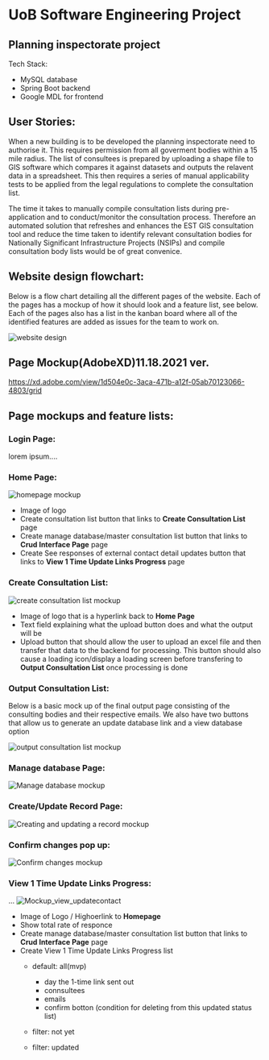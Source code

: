 # UoB Software Engineering Project

## Planning inspectorate project

Tech Stack:
- MySQL database
- Spring Boot backend 
- Google MDL for frontend

## User Stories:

When a new building is to be developed the planning inspectorate need to authorise it. This requires permission from all goverment bodies within a 15 mile radius. The list of consultees is prepared by uploading a shape file to GIS software which compares it against datasets and outputs the relavent data in a spreadsheet. This then requires a series of manual applicability tests to be applied from the legal regulations to complete the consultation list.

The time it takes to manually compile consultation lists during pre-application and to conduct/monitor the consultation process. Therefore an automated solution that refreshes and enhances the EST GIS consultation tool and reduce the time taken to identify relevant consultation bodies for Nationally Significant Infrastructure Projects (NSIPs) and compile consultation body lists would be of great convenice. 

## Website design flowchart:
Below is a flow chart detailing all the different pages of the website. Each of the pages has a mockup of how it should look and a feature list, see below. Each of the pages also has a list in the kanban board where all of the identified features are added as issues for the team to work on.

![website design](https://github.com/spe-uob/2021-PlanningInspectorate/blob/3d19de0dd1eb1d74e580a53fb4f8e9aa9a23b9a4/DesignChart.png)

## Page Mockup(AdobeXD)11.18.2021 ver.
https://xd.adobe.com/view/1d504e0c-3aca-471b-a12f-05ab70123066-4803/grid

## Page mockups and feature lists:
### Login Page:
lorem ipsum....

### Home Page:
![homepage mockup](https://github.com/spe-uob/2021-PlanningInspectorate/blob/2980b5d4c706ccf812f8bef5c6d9f353c73c91e8/Mockup_HomePage.png)
- Image of logo
- Create consultation list button that links to **Create Consultation List** page
- Create manage database/master consultation list button that links to **Crud Interface Page** page
- Create See responses of external contact detail updates button that links to **View 1 Time Update Links Progress** page


### Create Consultation List:
![create consultation list mockup](https://github.com/spe-uob/2021-PlanningInspectorate/blob/375ad4ae7de0c7ce3651856469bc988c491268d0/Mockup_CreateConsultationList.png)
- Image of logo that is a hyperlink back to **Home Page**
- Text field explaining what the upload button does and what the output will be
- Upload button that should allow the user to upload an excel file and then transfer that data to the backend for processing. This button should also cause a loading icon/display a loading screen before transfering to **Output Consultation List** once processing is done

### Output Consultation List:
Below is a basic mock up of the final output page consisting of the consulting bodies and their respective emails. We also have two buttons that allow us to generate an update database link and a view database option 

![output consultation list mockup](https://github.com/spe-uob/2021-PlanningInspectorate/blob/33382f32cd0b45bde557d928c33c63f5cb469f50/consultation%20output%20page.png)

### Manage database Page:

![Manage database mockup](https://github.com/spe-uob/2021-PlanningInspectorate/blob/fb91b64f0ae35c20b68cc9cbcf42ed1b1dea5cd5/ManageDatabase.png)

### Create/Update Record Page:

![Creating and updating a record mockup](https://github.com/spe-uob/2021-PlanningInspectorate/blob/fb91b64f0ae35c20b68cc9cbcf42ed1b1dea5cd5/EditCreateRecord.png)

### Confirm changes pop up:

![Confirm changes mockup](https://github.com/spe-uob/2021-PlanningInspectorate/blob/fb91b64f0ae35c20b68cc9cbcf42ed1b1dea5cd5/ConfirmChanges.png)

### View 1 Time Update Links Progress:
...
![Mockup_view_updatecontact](https://user-images.githubusercontent.com/30760730/142389155-00303f46-9611-40fa-b8a4-c34ecad3670c.png)
- Image of Logo / Highoerlink to **Homepage**
- Show total rate of responce
- Create manage database/master consultation list button that links to **Crud Interface Page** page
- Create View 1 Time Update Links Progress list
   - default: all(mvp)
     - day the 1-time link sent out
     - connsultees
     - emails
     - confirm botton (condition for deleting from this updated status list)

  - filter: not yet
  - filter: updated
  

